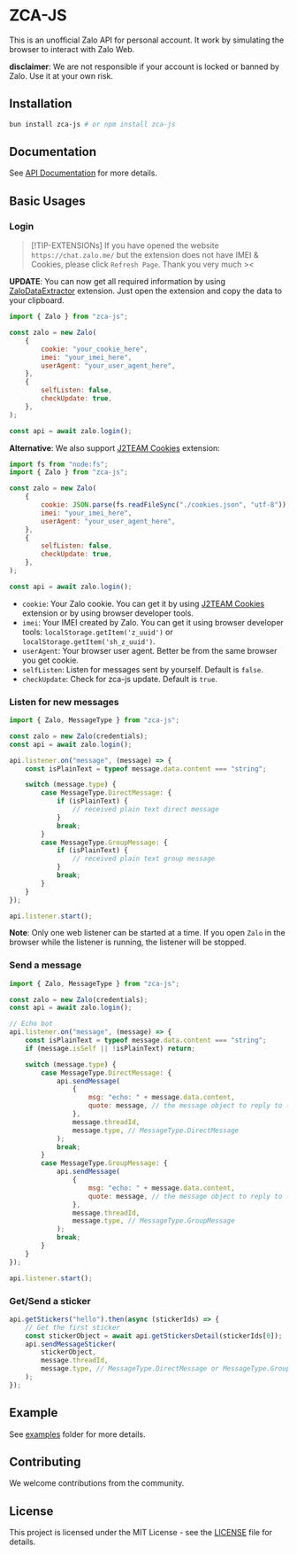 # ZCA-JS

This is an unofficial Zalo API for personal account. It work by simulating the browser to interact with Zalo Web.

**disclaimer**: We are not responsible if your account is locked or banned by Zalo. Use it at your own risk.

## Installation

```bash
bun install zca-js # or npm install zca-js
```

## Documentation

See [API Documentation](https://zca.tdung.co/) for more details.

## Basic Usages

### Login
> [!TIP-EXTENSIONs]
If you have opened the website `https://chat.zalo.me/` but the extension does not have IMEI & Cookies, please click `Refresh Page`. Thank you very much ><

**UPDATE**: You can now get all required information by using [ZaloDataExtractor](https://github.com/JustKemForFun/ZaloDataExtractor) extension. Just open the extension and copy the data to your clipboard.

```javascript
import { Zalo } from "zca-js";

const zalo = new Zalo(
    {
        cookie: "your_cookie_here",
        imei: "your_imei_here",
        userAgent: "your_user_agent_here",
    },
    {
        selfListen: false,
        checkUpdate: true,
    },
);

const api = await zalo.login();
```

**Alternative**: We also support [J2TEAM Cookies](https://chromewebstore.google.com/detail/j2team-cookies/okpidcojinmlaakglciglbpcpajaibco) extension:

```javascript
import fs from "node:fs";
import { Zalo } from "zca-js";

const zalo = new Zalo(
    {
        cookie: JSON.parse(fs.readFileSync("./cookies.json", "utf-8")),
        imei: "your_imei_here",
        userAgent: "your_user_agent_here",
    },
    {
        selfListen: false,
        checkUpdate: true,
    },
);

const api = await zalo.login();
```

-   `cookie`: Your Zalo cookie. You can get it by using [J2TEAM Cookies](https://chromewebstore.google.com/detail/j2team-cookies/okpidcojinmlaakglciglbpcpajaibco) extension or by using browser developer tools.
-   `imei`: Your IMEI created by Zalo. You can get it using browser developer tools: `localStorage.getItem('z_uuid')` or `localStorage.getItem('sh_z_uuid')`.
-   `userAgent`: Your browser user agent. Better be from the same browser you get cookie.
-   `selfListen`: Listen for messages sent by yourself. Default is `false`.
-   `checkUpdate`: Check for zca-js update. Default is `true`.

### Listen for new messages

```javascript
import { Zalo, MessageType } from "zca-js";

const zalo = new Zalo(credentials);
const api = await zalo.login();

api.listener.on("message", (message) => {
    const isPlainText = typeof message.data.content === "string";

    switch (message.type) {
        case MessageType.DirectMessage: {
            if (isPlainText) {
                // received plain text direct message
            }
            break;
        }
        case MessageType.GroupMessage: {
            if (isPlainText) {
                // received plain text group message
            }
            break;
        }
    }
});

api.listener.start();
```

**Note**: Only one web listener can be started at a time. If you open `Zalo` in the browser while the listener is running, the listener will be stopped.

### Send a message

```javascript
import { Zalo, MessageType } from "zca-js";

const zalo = new Zalo(credentials);
const api = await zalo.login();

// Echo bot
api.listener.on("message", (message) => {
    const isPlainText = typeof message.data.content === "string";
    if (message.isSelf || !isPlainText) return;

    switch (message.type) {
        case MessageType.DirectMessage: {
            api.sendMessage(
                {
                    msg: "echo: " + message.data.content,
                    quote: message, // the message object to reply to (optional)
                },
                message.threadId,
                message.type, // MessageType.DirectMessage
            );
            break;
        }
        case MessageType.GroupMessage: {
            api.sendMessage(
                {
                    msg: "echo: " + message.data.content,
                    quote: message, // the message object to reply to (optional)
                },
                message.threadId,
                message.type, // MessageType.GroupMessage
            );
            break;
        }
    }
});

api.listener.start();
```

### Get/Send a sticker

```javascript
api.getStickers("hello").then(async (stickerIds) => {
    // Get the first sticker
    const stickerObject = await api.getStickersDetail(stickerIds[0]);
    api.sendMessageSticker(
        stickerObject,
        message.threadId,
        message.type, // MessageType.DirectMessage or MessageType.GroupMessage
    );
});
```

## Example

See [examples](examples) folder for more details.

## Contributing

We welcome contributions from the community.

## License

This project is licensed under the MIT License - see the [LICENSE](LICENSE) file for details.
